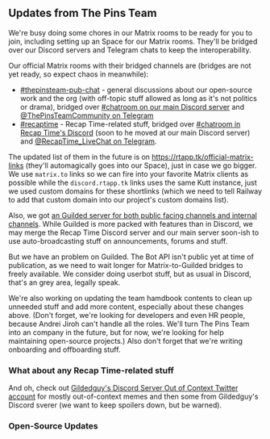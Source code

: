 ## Updates from The Pins Team

We're busy doing some chores in our Matrix rooms to be ready for you to join, including setting up an Space for our Matrix rooms. They'll be bridged over our Discord servers and Telegram chats to keep the interoperability.

Our official Matrix rooms with their bridged channels are (bridges are not yet ready, so expect chaos in meanwhile):

* [#thepinsteam-pub-chat](https://matrix.to/#/#thepinsteam-pub-chat:matrix.org) - general discussions about our open-source work and the org (with off-topic stuff allowed as long as it's not politics or drama), bridged over [#chatroom on our main Discord server](https://discord.rtapp.tk/thepinsteam) and [@ThePinsTeamCommunity on Telegram](https://telegram.me/ThePinsTeamCommunity)
* [#recaptime](https://matrix.to/#/#recaptime:matrix.org) - Recap Time-related stuff, bridged over [#chatroom in Recap Time's Discord](https://discord.rtapp.tk/recaptime) (soon to he moved at our main Discord server) and [@RecapTime_LiveChat on Telegram](https://telegram.me/RecapTime_LiveChat).

The updated list of them in the future is on <https://rtapp.tk/official-matrix-links> (they'll automagically goes into our Space), just in case we go bigger. We use `matrix.to` links so we can fire into your favorite Matrix clients as possible while the `discord.rtapp.tk` links uses the same Kutt instance, just we used custom domains for these shortlinks (which we need to tell Railway to add that custom domain into our project's custom domains list).

Also, we got [an Guilded server for both public facing channels and internal channels](https://guilded.gg/thepinsteam). While Guilded is more packed with features than in Discord, we may merge the Recap Time Discord server and our main server soon-ish to use auto-broadcasting stuff on announcements, forums and stuff.

But we have an problem on Guilded. The Bot API isn't public yet at time of publication, as we need to wait longer for Matrix-to-Guilded bridges to freely available. We consider doing userbot stuff, but as usual in Discord, that's an grey area, legally speak.

We're also working on updating the team hamdbook contents to clean up unneeded stuff and add more content, especially about these changes above. (Don't forget, we're looking for developers and even HR people, because Andrei Jiroh can't handle all the roles. We'll turn The Pins Team into an company in the future, but for now, we're looking for help maintaining open-source projects.) Also don't forget that we're writing onboarding and offboarding stuff.

### What about any Recap Time-related stuff

And oh, check out [Gildedguy's Discord Server Out of Context Twitter account](https://twitter.com/GildedGuildOOC) for mostly out-of-context memes and then some from Gildedguy's Discord sverer (we want to keep spoilers down, but be warned).

### Open-Source Updates

